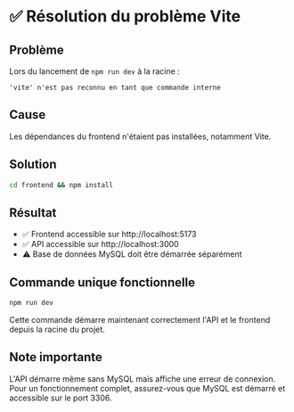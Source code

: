 # ✅ Résolution du problème Vite

## Problème
Lors du lancement de `npm run dev` à la racine :
```
'vite' n'est pas reconnu en tant que commande interne
```

## Cause
Les dépendances du frontend n'étaient pas installées, notamment Vite.

## Solution
```bash
cd frontend && npm install
```

## Résultat
- ✅ Frontend accessible sur http://localhost:5173
- ✅ API accessible sur http://localhost:3000
- ⚠️ Base de données MySQL doit être démarrée séparément

## Commande unique fonctionnelle
```bash
npm run dev
```

Cette commande démarre maintenant correctement l'API et le frontend depuis la racine du projet.

## Note importante
L'API démarre même sans MySQL mais affiche une erreur de connexion. Pour un fonctionnement complet, assurez-vous que MySQL est démarré et accessible sur le port 3306.